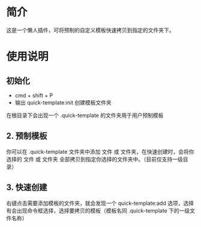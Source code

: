 # 简介

这是一个懒人插件，可将预制的自定义模板快速拷贝到指定的文件夹下。

# 使用说明

## 初始化

- cmd + shift + P
- 输出 quick-template:init 创建模板文件夹

在根目录下会出现一个 .quick-template 的文件夹用于用户预制模板

## 2. 预制模板

你可以在 .quick-template 文件夹中添加 文件 或 文件夹，在快速创建时，会将你选择的 文件 或 文件夹 全部拷贝到指定你选择的文件夹中。（目前仅支持一级目录）

## 3. 快速创建

右键点击需要添加模板的文件夹，就会发现一个 quick-template:add 选项，选择有会出现命令框选择，选择要拷贝的模板（模板名同 .quick-template 下的一级文件名称）
